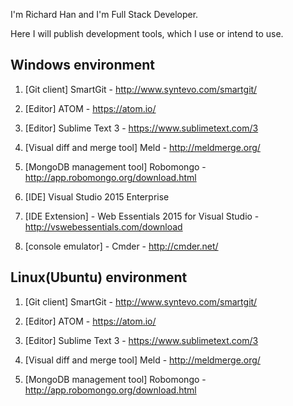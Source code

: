 I'm Richard Han and I'm Full Stack Developer.

Here I will publish development tools, which I use or intend to use.


## Windows environment

1. [Git client] SmartGit - http://www.syntevo.com/smartgit/

2. [Editor] ATOM - https://atom.io/

3. [Editor] Sublime Text 3 - https://www.sublimetext.com/3

4. [Visual diff and merge tool] Meld - http://meldmerge.org/

5. [MongoDB management tool] Robomongo - http://app.robomongo.org/download.html

6. [IDE] Visual Studio 2015 Enterprise

7. [IDE Extension] - Web Essentials 2015 for Visual Studio - http://vswebessentials.com/download

8. [console emulator] - Cmder - http://cmder.net/

## Linux(Ubuntu) environment

1. [Git client] SmartGit - http://www.syntevo.com/smartgit/

2. [Editor] ATOM - https://atom.io/

3. [Editor] Sublime Text 3 - https://www.sublimetext.com/3

4. [Visual diff and merge tool] Meld - http://meldmerge.org/

5. [MongoDB management tool] Robomongo - http://app.robomongo.org/download.html
